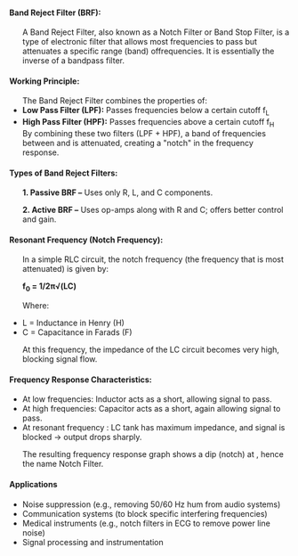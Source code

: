 

#### Band Reject Filter (BRF):

<ul>
  A Band Reject Filter, also known as a Notch Filter or Band Stop Filter, is a type of electronic filter that allows most frequencies to pass but attenuates a specific range (band) offrequencies. It is essentially the inverse of a bandpass filter.
</ul>

#### Working Principle:

<ul>
  The Band Reject Filter combines the properties of:
  
  <li><b>Low Pass Filter (LPF):</b> Passes frequencies below a certain cutoff f<sub>L</sub> </li>
  
  <li><b>High Pass Filter (HPF):</b> Passes frequencies above a certain cutoff f<sub>H</sub> </li>
  By combining these two filters (LPF + HPF), a band of frequencies between  and  is attenuated, creating a "notch" in the frequency response.
</ul>

#### Types of Band Reject Filters:
<ul>
  <b>1. Passive BRF –</b> Uses only R, L, and C components.
  
  <b>2. Active BRF –</b> Uses op-amps along with R and C; offers better control and gain.
</ul>

#### Resonant Frequency (Notch Frequency):

<ul>
  In a simple RLC circuit, the notch frequency  (the frequency that is most attenuated) is given by:
  
  <p>
    <strong>f<sub>0</sub> = 1/2π√(LC)</strong>
  </p>
  
  Where:
  
  <li>L = Inductance in Henry (H)</li>
  
  <li>C = Capacitance in Farads (F)</li>
  
  At this frequency, the impedance of the LC circuit becomes very high, blocking signal flow.
</ul>

#### Frequency Response Characteristics:

<ul>
  <li>At low frequencies: Inductor acts as a short, allowing signal to pass.</li>
  
  <li>At high frequencies: Capacitor acts as a short, again allowing signal to pass.</li>
  
  <li>At resonant frequency : LC tank has maximum impedance, and signal is blocked → output drops sharply.</li>
  
  The resulting frequency response graph shows a dip (notch) at , hence the name Notch Filter.
</ul>

#### Applications

<ul>
  <li>Noise suppression (e.g., removing 50/60 Hz hum from audio systems)</li>
  
  <li>Communication systems (to block specific interfering frequencies)</li>
  
  <li>Medical instruments (e.g., notch filters in ECG to remove power line noise)</li>
  
  <li>Signal processing and instrumentation</li>
</ul>

